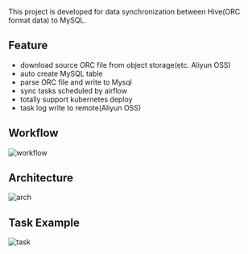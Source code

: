 This project is developed for data synchronization between Hive(ORC format data) to MySQL.

## Feature
* download source ORC file from object storage(etc. Aliyun OSS)
* auto create MySQL table
* parse ORC file and write to Mysql
* sync tasks scheduled by airflow
* totally support kubernetes deploy
* task log write to remote(Aliyun OSS)

## Workflow
![workflow](https://pics.lxkaka.wang/oss_sync_flow.png)

## Architecture
![arch](https://pics.lxkaka.wang/airflow_k8s.png)

## Task Example
![task](https://pics.lxkaka.wang/oss_dag.png)
